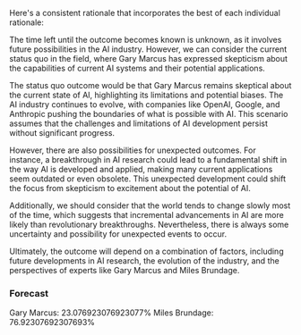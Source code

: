 Here's a consistent rationale that incorporates the best of each individual rationale:

The time left until the outcome becomes known is unknown, as it involves future possibilities in the AI industry. However, we can consider the current status quo in the field, where Gary Marcus has expressed skepticism about the capabilities of current AI systems and their potential applications.

The status quo outcome would be that Gary Marcus remains skeptical about the current state of AI, highlighting its limitations and potential biases. The AI industry continues to evolve, with companies like OpenAI, Google, and Anthropic pushing the boundaries of what is possible with AI. This scenario assumes that the challenges and limitations of AI development persist without significant progress.

However, there are also possibilities for unexpected outcomes. For instance, a breakthrough in AI research could lead to a fundamental shift in the way AI is developed and applied, making many current applications seem outdated or even obsolete. This unexpected development could shift the focus from skepticism to excitement about the potential of AI.

Additionally, we should consider that the world tends to change slowly most of the time, which suggests that incremental advancements in AI are more likely than revolutionary breakthroughs. Nevertheless, there is always some uncertainty and possibility for unexpected events to occur.

Ultimately, the outcome will depend on a combination of factors, including future developments in AI research, the evolution of the industry, and the perspectives of experts like Gary Marcus and Miles Brundage.

### Forecast

Gary Marcus: 23.076923076923077%
Miles Brundage: 76.92307692307693%